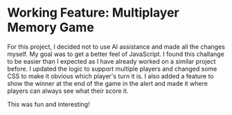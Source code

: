 # Working Feature: Multiplayer Memory Game

For this project, I decided not to use AI assistance and made all the changes myself. My goal was to get a better feel of JavaScript. I found this challange to be easier than I expected as I have already worked on a similar project before. I updated the logic to support multiple players and changed some CSS to make it obvious which player's turn it is. I also added a feature to show the winner at the end of the game in the alert and made it where players can always see what their score it.

This was fun and interesting!
